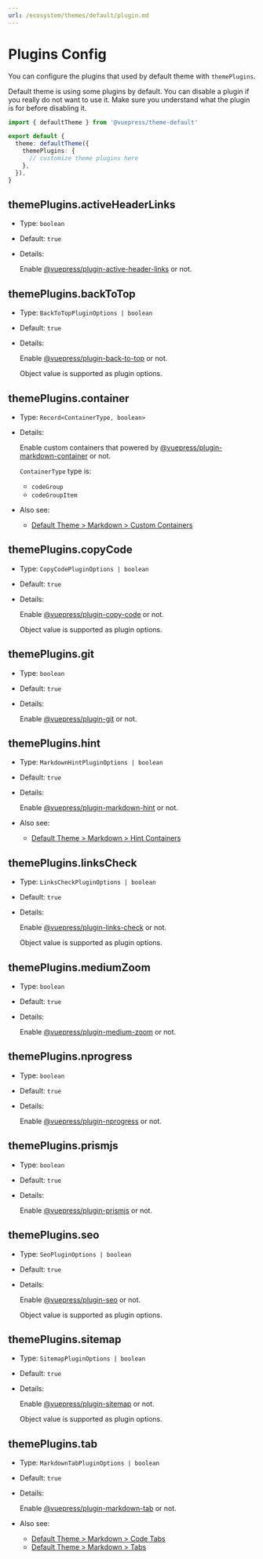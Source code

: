 ```yaml
---
url: /ecosystem/themes/default/plugin.md
---
```

# Plugins Config

You can configure the plugins that used by default theme with `themePlugins`.

Default theme is using some plugins by default. You can disable a plugin if you really do not want to use it. Make sure you understand what the plugin is for before disabling it.

```ts title=".vuepress/config.ts"
import { defaultTheme } from '@vuepress/theme-default'

export default {
  theme: defaultTheme({
    themePlugins: {
      // customize theme plugins here
    },
  }),
}
```

## themePlugins.activeHeaderLinks

* Type: `boolean`

* Default: `true`

* Details:

  Enable [@vuepress/plugin-active-header-links](../../plugins/development/active-header-links.md) or not.

## themePlugins.backToTop

* Type: `BackToTopPluginOptions | boolean`

* Default: `true`

* Details:

  Enable [@vuepress/plugin-back-to-top](../../plugins/features/back-to-top.md) or not.

  Object value is supported as plugin options.

## themePlugins.container

* Type: `Record<ContainerType, boolean>`

* Details:

  Enable custom containers that powered by [@vuepress/plugin-markdown-container](../../plugins/markdown/markdown-container.md) or not.

  `ContainerType` type is:

  * `codeGroup`
  * `codeGroupItem`

* Also see:
  * [Default Theme > Markdown > Custom Containers](./markdown.md#custom-containers)

## themePlugins.copyCode

* Type: `CopyCodePluginOptions | boolean`

* Default: `true`

* Details:

  Enable [@vuepress/plugin-copy-code](../../plugins/features/copy-code.md) or not.

  Object value is supported as plugin options.

## themePlugins.git

* Type: `boolean`

* Default: `true`

* Details:

  Enable [@vuepress/plugin-git](../../plugins/development/git.md) or not.

## themePlugins.hint

* Type: `MarkdownHintPluginOptions | boolean`

* Default: `true`

* Details:

  Enable [@vuepress/plugin-markdown-hint](../../plugins/markdown/markdown-hint.md) or not.

* Also see:
  * [Default Theme > Markdown > Hint Containers](./markdown.md#hint-containers)

## themePlugins.linksCheck

* Type: `LinksCheckPluginOptions | boolean`

* Default: `true`

* Details:

  Enable [@vuepress/plugin-links-check](../../plugins/markdown/links-check.md) or not.

  Object value is supported as plugin options.

## themePlugins.mediumZoom

* Type: `boolean`

* Default: `true`

* Details:

  Enable [@vuepress/plugin-medium-zoom](../../plugins/features/medium-zoom.md) or not.

## themePlugins.nprogress

* Type: `boolean`

* Default: `true`

* Details:

  Enable [@vuepress/plugin-nprogress](../../plugins/features/nprogress.md) or not.

## themePlugins.prismjs

* Type: `boolean`

* Default: `true`

* Details:

  Enable [@vuepress/plugin-prismjs](../../plugins/markdown/prismjs.md) or not.

## themePlugins.seo

* Type: `SeoPluginOptions | boolean`

* Default: `true`

* Details:

  Enable [@vuepress/plugin-seo](../../plugins/seo/seo/README.md) or not.

  Object value is supported as plugin options.

## themePlugins.sitemap

* Type: `SitemapPluginOptions | boolean`

* Default: `true`

* Details:

  Enable [@vuepress/plugin-sitemap](../../plugins/seo/sitemap/README.md) or not.

  Object value is supported as plugin options.

## themePlugins.tab

* Type: `MarkdownTabPluginOptions | boolean`

* Default: `true`

* Details:

  Enable [@vuepress/plugin-markdown-tab](../../plugins/markdown/markdown-tab.md) or not.

* Also see:
  * [Default Theme > Markdown > Code Tabs](./markdown.md#code-tabs)
  * [Default Theme > Markdown > Tabs](./markdown.md#tabs)
